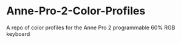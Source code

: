 # Anne-Pro-2-Color-Profiles
A repo of color profiles for the Anne Pro 2 programmable 60% RGB keyboard
